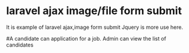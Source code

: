 # laravel ajax image/file form submit
It is example of laravel ajax,image form submit
Jquery is more use here. 

#A candidate can application for a job. Admin can view the list of candidates 

